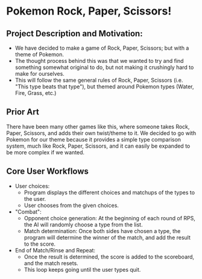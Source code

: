 # Pokemon Rock, Paper, Scissors!

## Project Description and Motivation:
- We have decided to make a game of Rock, Paper, Scissors; but with a theme of Pokemon.
- The thought process behind this was that we wanted to try and find something somewhat original to do, but not making it crushingly hard to make for ourselves.
- This will follow the same general rules of Rock, Paper, Scissors (i.e. "This type beats that type"), but themed around Pokemon types (Water, Fire, Grass, etc.)

## Prior Art
There have been many other games like this, where someone takes Rock, Paper, Scissors, and adds their own twist/theme to it. We decided to go with Pokemon for our theme because it provides a simple type comparison system, much like Rock, Paper, Scissors, and it can easily be expanded to be more complex if we wanted.

## Core User Workflows
- User choices:
  - Program displays the different choices and matchups of the types to the user.
  - User chooses from the given choices.
- "Combat":
  - Opponent choice generation: At the beginning of each round of RPS, the AI will randomly choose a type from the list.
  - Match determination: Once both sides have chosen a type, the program will determine the winner of the match, and add the result to the score.
- End of Match/Rinse and Repeat:
  - Once the result is determined, the score is added to the scoreboard, and the match resets.
  - This loop keeps going until the user types quit.
